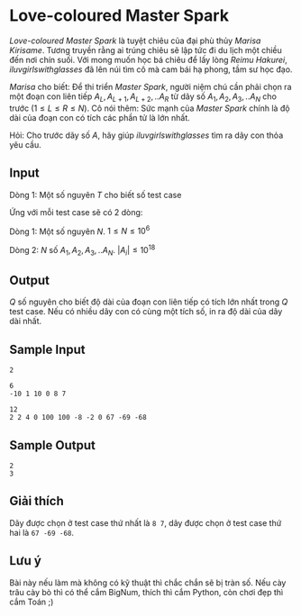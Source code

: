 
# Love-coloured Master Spark

*Love-coloured Master Spark* là tuyệt chiêu của đại phù thủy *Marisa Kirisame*. Tương truyền rằng ai trúng chiêu sẽ lập tức đi du lịch một chiều đến nơi chín suối. Với mong muốn học bá chiêu để lấy lòng *Reimu Hakurei*, *iluvgirlswithglasses* đã lên núi tìm cô mà cam bái hạ phong, tầm sư học đạo.

*Marisa* cho biết: Để thi triển *Master Spark*, người niệm chú cần phải chọn ra một đoạn con liên tiếp $A_{L}, A_{L+1}, A_{L+2},.. A_{R}$ từ dãy số $A_{1}, A_{2}, A_{3},.. A_{N}$ cho trước $(1 \leq L \leq R \leq N)$. Cô nói thêm: Sức mạnh của *Master Spark* chính là độ dài của đoạn con có tích các phần tử là lớn nhất.

Hỏi: Cho trước dãy số $A$, hãy giúp *iluvgirlswithglasses* tìm ra dãy con thỏa yêu cầu.

## Input

Dòng 1: Một số nguyên $T$ cho biết số test case

Ứng với mỗi test case sẽ có 2 dòng:

Dòng 1: Một số nguyên $N$. $1 \leq N \leq 10^6$

Dòng 2: $N$ số $A_{1}, A_{2}, A_{3},.. A_{N}$. $|A_{i}| \leq 10^18$

## Output

$Q$ số nguyên cho biết độ dài của đoạn con liên tiếp có tích lớn nhất trong $Q$ test case. Nếu có nhiều dãy con có cùng một tích số, in ra độ dài của dãy dài nhất.

## Sample Input

```
2

6
-10 1 10 0 8 7

12
2 2 4 0 100 100 -8 -2 0 67 -69 -68
```

## Sample Output

```
2
3
```

## Giải thích

Dãy được chọn ở test case thứ nhất là `8 7`, dãy được chọn ở test case thứ hai là `67 -69 -68`.

## Lưu ý

Bài này nếu làm mà không có kỹ thuật thì chắc chắn sẽ bị tràn số. Nếu cày trâu cày bò thì có thể cắm BigNum, thích thì cắm Python, còn chơi đẹp thì cắm Toán ;)
